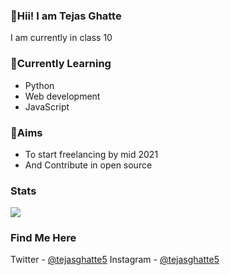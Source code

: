 ### 👋Hii! I am Tejas Ghatte
I am currently in class 10

### 📙Currently Learning
- Python
- Web development
- JavaScript

### 🎯Aims
- To start freelancing by mid 2021
- And Contribute in open source

### Stats
<img src="https://github-readme-stats.vercel.app/api?username=TejasGhatte&&show_icons=true&title_color=ffffff&icon_color=bb2acf&text_color=daf7dc&bg_color=151515">

### Find Me Here
Twitter - [@tejasghatte5](https://twitter.com/tejasghatte5)
Instagram - [@tejasghatte5](https://www.instagram.com/tejasghatte5/)
<!--
**TejasGhatte/TejasGhatte** is a ✨ _special_ ✨ repository because its `README.md` (this file) appears on your GitHub profile.

Here are some ideas to get you started:

- 🔭 I’m currently working on ...
- 🌱 I’m currently learning ...
- 👯 I’m looking to collaborate on ...
- 🤔 I’m looking for help with ...
- 💬 Ask me about ...
- 📫 How to reach me: ...
- 😄 Pronouns: ...
- ⚡ Fun fact: ...
-->
